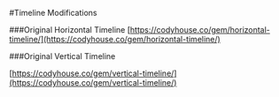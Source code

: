 #Timeline Modifications

###Original Horizontal Timeline
[https://codyhouse.co/gem/horizontal-timeline/](https://codyhouse.co/gem/horizontal-timeline/)

###Original Vertical Timeline

[https://codyhouse.co/gem/vertical-timeline/](https://codyhouse.co/gem/vertical-timeline/)